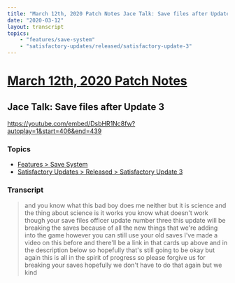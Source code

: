 ```yaml
---
title: "March 12th, 2020 Patch Notes Jace Talk: Save files after Update 3"
date: "2020-03-12"
layout: transcript
topics:
    - "features/save-system"
    - "satisfactory-updates/released/satisfactory-update-3"
---
```

# [March 12th, 2020 Patch Notes](../2020-03-12.md)
## Jace Talk: Save files after Update 3
https://youtube.com/embed/DsbHR1Nc8fw?autoplay=1&start=406&end=439

### Topics
* [Features > Save System](../topics/features/save-system.md)
* [Satisfactory Updates > Released > Satisfactory Update 3](../topics/satisfactory-updates/released/satisfactory-update-3.md)

### Transcript

> and you know what this bad boy does me neither but it is science and the thing about science is it works you know what doesn't work though your save files officer update number three this update will be breaking the saves because of all the new things that we're adding into the game however you can still use your old saves I've made a video on this before and there'll be a link in that cards up above and in the description below so hopefully that's still going to be okay but again this is all in the spirit of progress so please forgive us for breaking your saves hopefully we don't have to do that again but we kind
